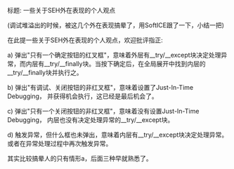标题: 一些关于SEH外在表现的个人观点

(调试堆溢出的时候，被这几个外在表现搞晕了，用SoftICE跟了一下，小结一把)

在此提一些关于SEH外在表现的个人观点，欢迎批评指正:

a) 弹出"只有一个确定按钮的红叉框"，意味着外层有__try/__except块决定处理异
   常，而内层有__try/__finally块。当按下确定后，在全局展开中找到内层的
   __try/__finally块并执行之。

b) 弹出"有调试、关闭按钮的非红叉框"，意味着设置了Just-In-Time Debugging，
   并获得机会执行，这已经是最后机会了。

c) 弹出"只有一个关闭按钮的非红叉框"，意味着没有设置Just-In-Time Debugging，
   内层也没有决定处理异常的__try/__except块。

d) 触发异常，但什么框也未弹出，意味着内层有__try/__except块决定处理异常。
   或者在异常处理过程中再次触发异常。

其实比较搞晕人的只有情形a，后面三种早就熟悉了。 
